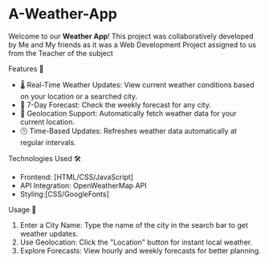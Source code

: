# A-Weather-App
Welcome to our **Weather App**! This project was collaboratively developed by Me and My friends as it was a Web Development Project assigned to us from the Teacher of the subject

 Features 🚀

- 🌡️ Real-Time Weather Updates: View current weather conditions based on your location or a searched city.  
- 📅 7-Day Forecast: Check the weekly forecast for any city.  
- 📍 Geolocation Support: Automatically fetch weather data for your current location.  
- 🕒 Time-Based Updates: Refreshes weather data automatically at regular intervals.  



 Technologies Used 🛠️

- Frontend: [HTML/CSS/JavaScript]    
- API Integration: OpenWeatherMap API   
- Styling:[CSS/GoogleFonts]  

 Usage 🚶

1. Enter a City Name: Type the name of the city in the search bar to get weather updates.  
2. Use Geolocation: Click the "Location" button for instant local weather.  
3. Explore Forecasts: View hourly and weekly forecasts for better planning.  
